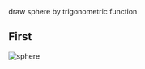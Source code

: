 draw sphere by trigonometric function

## First
![sphere](https://user-images.githubusercontent.com/7941022/30005208-1749e4a0-9118-11e7-9390-3ac55029ef6c.gif)
